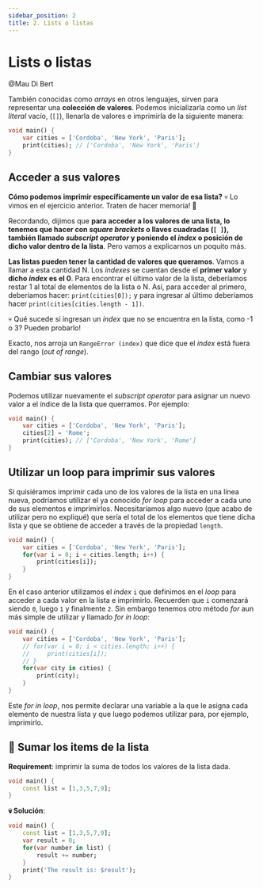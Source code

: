 ```yaml
---
sidebar_position: 2
title: 2. Lists o listas
---
```


# Lists o listas

@Mau Di Bert

También conocidas como _arrays_ en otros lenguajes, sirven para representar una __colección de valores__. Podemos inicializarla como un _list literal_ vacío, (`[]`), llenarla de valores e imprimirla de la siguiente manera:

```dart
void main() {
    var cities = ['Cordoba', 'New York', 'Paris'];
    print(cities); // ['Cordoba', 'New York', 'Paris']
}
```

## Acceder a sus valores

__Cómo podemos imprimir específicamente un valor de esa lista?__ 💀 Lo vimos en el ejercicio anterior. Traten de hacer memoria! 🤣

Recordando, dijimos que __para acceder a los valores de una lista, lo tenemos que hacer con _square brackets_ o llaves cuadradas (`[ ]`), también llamado _subscript operator_ y poniendo el _index_ o posición de dicho valor dentro de la lista__. Pero vamos a explicarnos un poquito más.

__Las listas pueden tener la cantidad de valores que queramos__. Vamos a llamar a esta cantidad N. Los _indexes_ se cuentan desde el __primer valor__ y __dicho _index_ es el 0__. Para encontrar el último valor de la lista, deberíamos restar 1 al total de elementos de la lista o N. Así, para acceder al primero, deberíamos hacer: `print(cities[0]);` y para ingresar al último deberíamos hacer `print(cities[cities.length - 1])`.

💀 Qué sucede si ingresan un _index_ que no se encuentra en la lista, como -1 o 3? Pueden probarlo!

Exacto, nos arroja un `RangeError (index)` que  dice que el _index_ está fuera del rango (_out of range_).

## Cambiar sus valores

Podemos utilizar nuevamente el _subscript operator_ para asignar un nuevo valor a el índice de la lista que querramos. Por ejemplo:

```dart
void main() {
    var cities = ['Cordoba', 'New York', 'Paris'];
    cities[2] = 'Rome';
    print(cities); // ['Cordoba', 'New York', 'Rome']
}
```

## Utilizar un loop para imprimir sus valores

Si quisiéramos imprimir cada uno de los valores de la lista en una línea nueva, podríamos utilizar el ya conocido _for loop_ para acceder a cada uno de sus elementos e imprimirlos. Necesitaríamos algo nuevo (que acabo de utilizar pero no expliqué) que sería el total de los elementos que tiene dicha lista y que se obtiene de acceder a través de la propiedad `length`.

```dart
void main() {
    var cities = ['Cordoba', 'New York', 'Paris'];
    for(var i = 0; i < cities.length; i++) {
        print(cities[i]);
    }
}
```

En el caso anterior utilizamos el _index_ `i` que definimos en el _loop_ para acceder a cada valor en la lista e imprimirlo. Recuerden que `i` comenzará siendo `0`, luego `1` y finalmente `2`. Sin embargo tenemos otro método _for_ aun más simple de utilizar y llamado _for in loop_:

```dart
void main() {
    var cities = ['Cordoba', 'New York', 'Paris'];
    // for(var i = 0; i < cities.length; i++) {
    //     print(cities[i]);
    // }
    for(var city in cities) {
        print(city);
    }
}
```

Este _for in loop_, nos permite declarar una variable a la que le asigna cada elemento de nuestra lista y que luego podemos utilizar para, por ejemplo, imprimirlo.

## 💪 Sumar los items de la lista

__Requirement__: imprimir la suma de todos los valores de la lista dada.

```dart
void main() {
    const list = [1,3,5,7,9];
}
```

__💀 Solución__:

```dart
void main() {
    const list = [1,3,5,7,9];
    var result = 0;
    for(var number in list) {
        result += number;
    }
    print('The result is: $result');
}
```

